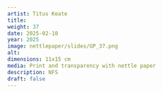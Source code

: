 ```yaml
---
artist: Titus Keate
title: 
weight: 37
date: 2025-02-10
year: 2025
image: nettlepaper/slides/GP_37.png
alt: 
dimensions: 11x15 cm
media: Print and transparency with nettle paper
description: NFS
draft: false
---
```


